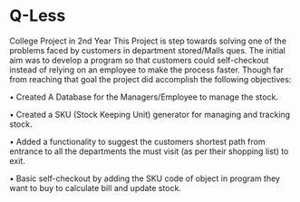 # Q-Less
College Project in 2nd Year
This Project is step towards solving one of the problems faced by customers in department stored/Malls ques.
The initial aim was to develop a program so that customers could self-checkout instead of relying on an employee to make the process faster. Though far from reaching that goal the project did accomplish the following objectives:

•	Created A Database for the Managers/Employee to manage the stock.

•	Created a SKU (Stock Keeping Unit) generator for managing and tracking stock.

•	Added a functionality to suggest the customers shortest path from entrance to all the   departments the must visit (as per their shopping list) to exit.

•	Basic self-checkout by adding the SKU code of object in program they want to buy to calculate bill and update stock.
